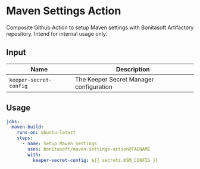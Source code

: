 # Maven Settings Action

Composite Github Action to setup Maven settings with Bonitasoft Artifactory repository.
Intend for internal usage only.

## Input

| Name                   | Description                             |
| ---------------------- | --------------------------------------- |
| `keeper-secret-config` | The Keeper Secret Manager configuration |

## Usage

```yaml
jobs:
  maven-build:
    runs-on: ubuntu-latest
    steps:
      - name: Setup Maven Settings
        uses: bonitasoft/maven-settings-action@TAGNAME
        with:
          keeper-secret-config: ${{ secrets.KSM_CONFIG }}
```
